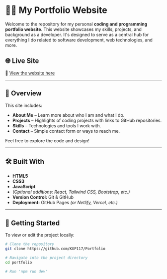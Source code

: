 # 🧑‍💻 My Portfolio Website

Welcome to the repository for my personal **coding and programming portfolio website**. This website showcases my skills, projects, and background as a developer. It's designed to serve as a central hub for everything I do related to software development, web technologies, and more.

## 🌐 Live Site

🔗 [View the website here](https://yourusername.github.io)

---

## 📸 Overview

This site includes:

- **About Me** – Learn more about who I am and what I do.
- **Projects** – Highlights of coding projects with links to GitHub repositories.
- **Skills** – Technologies and tools I work with.
- **Contact** – Simple contact form or ways to reach me.

Feel free to explore the code and design!

---

## 🛠️ Built With

- **HTML5**
- **CSS3**
- **JavaScript**
- *(Optional additions: React, Tailwind CSS, Bootstrap, etc.)*
- **Version Control:** Git & GitHub
- **Deployment:** GitHub Pages *(or Netlify, Vercel, etc.)*

---

## 🚀 Getting Started

To view or edit the project locally:

```bash
# Clone the repository
git clone https://github.com/KGP117/Portfolio

# Navigate into the project directory
cd portfolio

# Run 'npm run dev'
